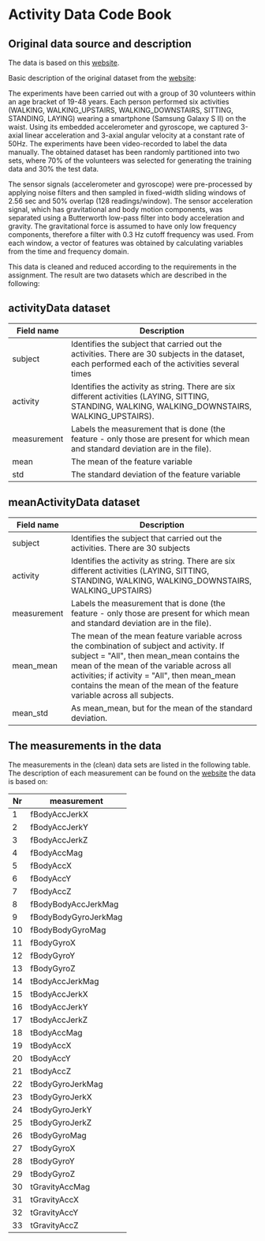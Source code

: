 # Activity Data Code Book

## Original data source and description

The data is based on this [website](http://archive.ics.uci.edu/ml/datasets/Human+Activity+Recognition+Using+Smartphones).

Basic description of the original dataset from the [website](http://archive.ics.uci.edu/ml/datasets/Human+Activity+Recognition+Using+Smartphones):

The experiments have been carried out with a group of 30 volunteers within an age bracket of 19-48 years. Each person performed six activities (WALKING, WALKING_UPSTAIRS, WALKING_DOWNSTAIRS, SITTING, STANDING, LAYING) wearing a smartphone (Samsung Galaxy S II) on the waist. Using its embedded accelerometer and gyroscope, we captured 3-axial linear acceleration and 3-axial angular velocity at a constant rate of 50Hz. The experiments have been video-recorded to label the data manually. The obtained dataset has been randomly partitioned into two sets, where 70% of the volunteers was selected for generating the training data and 30% the test data. 

The sensor signals (accelerometer and gyroscope) were pre-processed by applying noise filters and then sampled in fixed-width sliding windows of 2.56 sec and 50% overlap (128 readings/window). The sensor acceleration signal, which has gravitational and body motion components, was separated using a Butterworth low-pass filter into body acceleration and gravity. The gravitational force is assumed to have only low frequency components, therefore a filter with 0.3 Hz cutoff frequency was used. From each window, a vector of features was obtained by calculating variables from the time and frequency domain.

This data is cleaned and reduced according to the requirements in the assignment. The result are two datasets which are described in the following:

## activityData dataset

Field name|Description
----------|-----------
subject|Identifies the subject that carried out the activities. There are 30 subjects in the dataset, each performed each of the activities several times 
activity|Identifies the activity as string. There are six different activities (LAYING, SITTING, STANDING, WALKING, WALKING_DOWNSTAIRS, WALKING_UPSTAIRS).
measurement|Labels the measurement that is done (the feature - only those are present for which mean and standard deviation are in the file).
mean|The mean of the feature variable
std|The standard deviation of the feature variable

## meanActivityData dataset

Field name|Description
----------|-----------
subject|Identifies the subject that carried out the activities. There are 30 subjects
activity|Identifies the activity as string. There are six different activities (LAYING, SITTING, STANDING, WALKING, WALKING_DOWNSTAIRS, WALKING_UPSTAIRS)
measurement|Labels the measurement that is done (the feature - only those are present for which mean and standard deviation are in the file).
mean_mean|The mean of the mean feature variable across the combination of subject and activity. If subject = "All", then mean_mean contains the mean of the mean of the variable across all activities; if activity = "All", then mean_mean contains the mean of the mean of the feature variable across all subjects.
mean_std|As mean_mean, but for the mean of the standard deviation.


## The measurements in the data

The measurements in the (clean) data sets are listed in the following table. The description of each measurement can be found on the [website](http://archive.ics.uci.edu/ml/datasets/Human+Activity+Recognition+Using+Smartphones) the data is based on:

Nr|measurement
--|-----------
1|fBodyAccJerkX
2|fBodyAccJerkY
3|fBodyAccJerkZ
4|fBodyAccMag
5|fBodyAccX
6|fBodyAccY
7|fBodyAccZ
8|fBodyBodyAccJerkMag
9|fBodyBodyGyroJerkMag
10|fBodyBodyGyroMag
11|fBodyGyroX
12|fBodyGyroY
13|fBodyGyroZ
14|tBodyAccJerkMag
15|tBodyAccJerkX
16|tBodyAccJerkY
17|tBodyAccJerkZ
18|tBodyAccMag
19|tBodyAccX
20|tBodyAccY
21|tBodyAccZ
22|tBodyGyroJerkMag
23|tBodyGyroJerkX
24|tBodyGyroJerkY
25|tBodyGyroJerkZ
26|tBodyGyroMag
27|tBodyGyroX
28|tBodyGyroY
29|tBodyGyroZ
30|tGravityAccMag
31|tGravityAccX
32|tGravityAccY
33|tGravityAccZ
